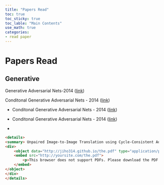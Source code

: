 ```yaml
---
title: "Papers Read"
toc: true
toc_sticky: true
toc_lable: "Main Contents"
use_math: true
categories:
- read paper
---
```




# Papers Read



## Generative

Generative Adversarial Nets-2014 ([link](https://arxiv.org/abs/1406.2661))

Conditonal Generative Adversarial Nets - 2014  ([link](https://arxiv.org/abs/1411.1784))



- Conditonal Generative Adversarial Nets - 2014  ([link](https://arxiv.org/abs/1411.1784))

- Conditonal Generative Adversarial Nets - 2014  ([link](https://arxiv.org/abs/1411.1784))

- 

  ```html
  <details>
  <summary> Unpaired Image-to-Image Translation using Cycle-Consistent Adversarial Networks </summary>
  <div>
      <object data="http://jiho314.github.io/the.pdf" type="application/pdf" width="700px" height="700px">
      <embed src="http://yoursite.com/the.pdf">
          <p>This browser does not support PDFs. Please download the PDF to view it: <a href="http://yoursite.com/the.pdf">Download PDF</a>.</p>
      </embed>
  </object>
  </div>
  </details>
  ```

